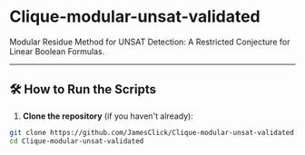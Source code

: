# Clique-modular-unsat-validated

Modular Residue Method for UNSAT Detection: A Restricted Conjecture for Linear Boolean Formulas.

---

## 🛠️ How to Run the Scripts

1. **Clone the repository** (if you haven't already):
```bash
git clone https://github.com/JamesClick/Clique-modular-unsat-validated.git
cd Clique-modular-unsat-validated

